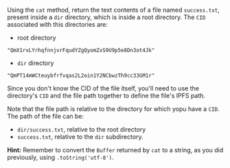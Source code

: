 Using the `cat` method, return the text contents of a file named `success.txt`, present inside a `dir` directory, which is inside a root directory. The `CID` associated with this directories are:

* root directory

`"QmX1rvLYrhqfnnjvrFqudYZgQyomZxS9U9p5e8Dn3ot4Jk"`

* `dir` directory
  
`"QmPT14mWCteuybfrfvqas2L2oin1Y2NCbwzTh9cc33GM1r"`

Since you don't know the CID of the file itself, you'll need to use the directory's `CID` and the file path together to define the file's IPFS path.

Note that the file path is relative to the directory for which yopu have a `CID`. The path of the file can be:

* `dir/success.txt`, relative to the root directory
* `success.txt`, relative to the `dir` subdirectory.

**Hint:** Remember to convert the `Buffer` returned by `cat` to a string, as you did previously, using `.toString('utf-8')`.
